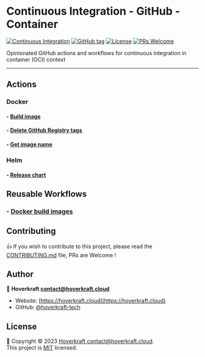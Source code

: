 # Continuous Integration - GitHub - Container

[![Continuous Integration](https://github.com/hoverkraft-tech/ci-github-container/actions/workflows/__main-ci.yml/badge.svg)](https://github.com/hoverkraft-tech/ci-github-container/actions/workflows/__main-ci.yml)
[![GitHub tag](https://img.shields.io/github/tag/hoverkraft-tech/ci-github-container?include_prereleases=&sort=semver&color=blue)](https://github.com/hoverkraft-tech/ci-github-container/releases/)
[![License](https://img.shields.io/badge/License-MIT-blue)](#license)
[![PRs Welcome](https://img.shields.io/badge/PRs-welcome-brightgreen.svg)](CONTRIBUTING.md)

Opinionated GitHub actions and workflows for continuous integration in container (OCI) context

---

## Actions

### Docker

#### - [Build image](actions/docker/build-image/README.md)

#### - [Delete GitHub Registry tags](actions/docker/delete-ghcr-tags/README.md)

#### - [Get image name](actions/docker/get-image-name/README.md)

### Helm

#### - [Release chart](actions/helm/release-chart/README.md)

## Reusable Workflows

### - [Docker build images](.github/workflows/docker-build-images.md)

## Contributing

👍 If you wish to contribute to this project, please read the [CONTRIBUTING.md](CONTRIBUTING.md) file, PRs are Welcome !

## Author

🏢 **Hoverkraft <contact@hoverkraft.cloud>**

- Website: [https://hoverkraft.cloud](https://hoverkraft.cloud)
- GitHub: [@hoverkraft-tech](https://github.com/hoverkraft-tech)

## License

📝 Copyright © 2023 [Hoverkraft <contact@hoverkraft.cloud>](https://hoverkraft.cloud).<br />
This project is [MIT](LICENSE) licensed.

